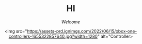 <html>

<head>
  
 <style>
h1 {text-align: center;}
p {text-align: center;}
</style>
  
<title> awesome website </title>

</head>

<body>
  
  <h1> <strong>HI</strong> </h1>
  <p> <i>Welcome</i> </p>
  
<img src="https://assets-prd.ignimgs.com/2022/06/15/xbox-one-controllers-1655322857640.jpg?width=1280" alt="Controller>
  
</body>

<html>
